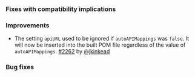 [@jkinkead]: https://github.com/jkinkead
[2262]: https://github.com/sbt/sbt/pull/2262

### Fixes with compatibility implications

### Improvements

- The setting `apiURL` used to be ignored if `autoAPIMappings` was `false`. It will now be inserted into the built POM file regardless of the value of `autoAPIMappings`.  [#2262][2262] by [@jkinkead][@jkinkead]

### Bug fixes
